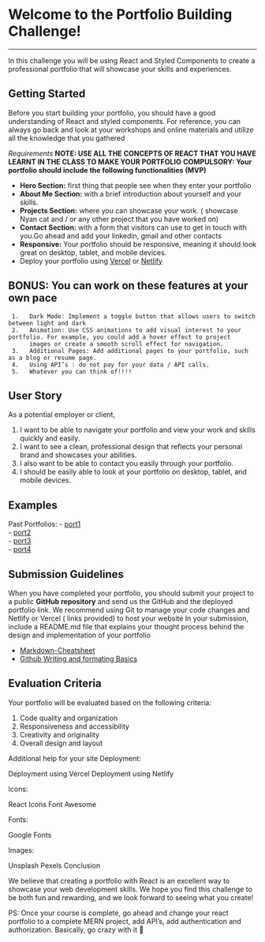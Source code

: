 

# Welcome to the Portfolio Building Challenge!

---

In this challenge you will be using React and Styled Components to create a professional portfolio that will showcase your skills and experiences.


## Getting Started

Before you start building your portfolio, you should have a good understanding of React and styled components. For reference, you can always go back and look at your workshops and online materials and utilize all the knowledge that you gathered

*Requirements*
**NOTE: USE ALL THE CONCEPTS OF REACT THAT YOU HAVE LEARNT IN THE CLASS TO MAKE YOUR PORTFOLIO**
  **COMPULSORY: Your portfolio should include the following functionalities (MVP)**

- **Hero Section:** first thing that people see when they enter your portfolio
- **About Me Section:** with a brief introduction about yourself and your skills.
- **Projects Section:** where you can showcase your work. ( showcase Nyan cat and / or any other project that you have worked on)
- **Contact Section:** with a form that visitors can use to get in touch with you.Go ahead and add your linkedin, gmail and other contacts
- **Responsive:** Your portfolio should be responsive, meaning it should look great on desktop, tablet, and mobile devices.
- Deploy your portfolio using [Vercel](ttps://vercel.com/) or [Netlify](https://www.netlify.com)
     

## BONUS:  You can work on these features at your own pace

     1.   Dark Mode: Implement a toggle button that allows users to switch between light and dark 
     2.   Animation: Use CSS animations to add visual interest to your portfolio. For example, you could add a hover effect to project 
          images or create a smooth scroll effect for navigation.
     3.   Additional Pages: Add additional pages to your portfolio, such as a blog or resume page.
     4.   Using API’s : do not pay for your data / API calls.
     5.   Whatever you can think of!!!!
    
    
## User Story
As a potential employer or client,

1.    I want to be able to navigate your portfolio and view your work and skills quickly and easily.
2.    I want to see a clean, professional design that reflects your personal brand and showcases your abilities.
3.    I also want to be able to contact you easily through  your portfolio.
4.    I should be easily able to look at your portfolio on desktop, tablet, and mobile devices.


## Examples

 Past Portfolios:
    -  [port1](https://personal-portfolio-salomhamwi.vercel.app/)<br/> 
    -  [port2](https://gab-go-portfolio.vercel.app/)<br/> 
    -  [port3](https://portfolio-website-jasmineplqn.vercel.app)<br/> 
    -  [port4](https://project-portfolio-viktordarko.vercel.app/)<br/> 
 


## Submission Guidelines

When you have completed your portfolio, you should submit your project to a public **GitHub repository** and send us the GitHub and the deployed portfolio  link.
We recommend using Git to manage your code changes and Netlify or Vercel ( links provided) to host your website
In your submission, include a README.md file that explains your thought process behind the design and implementation of your portfolio

   - [Markdown-Cheatsheet](https://github.com/adam-p/markdown-here/wiki/Markdown-Cheatsheet)<br/>
   - [Github Writing and formating Basics](https://docs.github.com/en/get-started/writing-on-github/getting-started-with-writing-and-formatting-on-github/basic-writing-and-formatting-syntax)<br/> 
  


## Evaluation Criteria
Your portfolio will be evaluated based on the following criteria:

1.   Code quality and organization
2.   Responsiveness and accessibility
3.   Creativity and originality
4.   Overall design and layout

Additional help for your site
Deployment: 

Deployment using Vercel
Deployment using Netlify

Icons: 

React Icons
Font Awesome

Fonts: 

Google Fonts

Images:

Unsplash
Pexels
Conclusion

We believe that creating a portfolio with React is an excellent way to showcase your web development skills. We hope you find this challenge to be both fun and rewarding, and we look forward to seeing what you create!

PS: Once your course is complete, go ahead and change your react portfolio to a complete MERN project, add API’s, add authentication and authorization. Basically, go crazy with it 🙂
